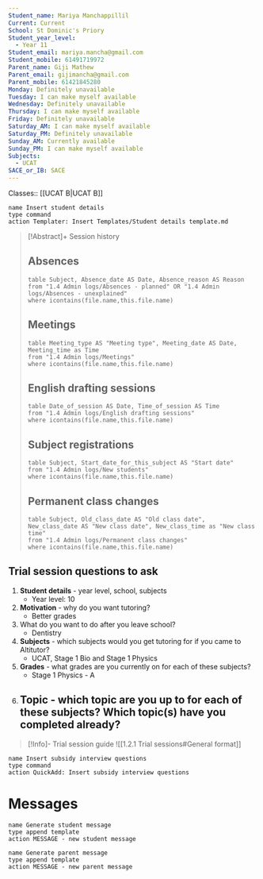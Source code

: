 ```yaml
---
Student_name: Mariya Manchappillil
Current: Current
School: St Dominic's Priory
Student_year_level:
  - Year 11
Student_email: mariya.mancha@gmail.com
Student_mobile: 61491719972
Parent_name: Giji Mathew
Parent_email: gijimancha@gmail.com
Parent_mobile: 61421845280
Monday: Definitely unavailable
Tuesday: I can make myself available
Wednesday: Definitely unavailable
Thursday: I can make myself available
Friday: Definitely unavailable
Saturday_AM: I can make myself available
Saturday_PM: Definitely unavailable
Sunday_AM: Currently available
Sunday_PM: I can make myself available
Subjects:
  - UCAT
SACE_or_IB: SACE
---
```

Classes:: [[UCAT B|UCAT B]]
```button
name Insert student details
type command
action Templater: Insert Templates/Student details template.md
```

> [!Abstract]+ Session history
> ## Absences
> ```dataview
> table Subject, Absence_date AS Date, Absence_reason AS Reason
> from "1.4 Admin logs/Absences - planned" OR "1.4 Admin logs/Absences - unexplained"
> where icontains(file.name,this.file.name)
> ```
> 
> ## Meetings
> ```dataview
> table Meeting_type AS "Meeting type", Meeting_date AS Date, Meeting_time as Time
> from "1.4 Admin logs/Meetings" 
> where icontains(file.name,this.file.name)
> ```
> 
> ## English drafting sessions
> ```dataview
> table Date_of_session AS Date, Time_of_session AS Time
> from "1.4 Admin logs/English drafting sessions"
> where icontains(file.name,this.file.name)
> ```
> 
> ## Subject registrations
> ```dataview
> table Subject, Start_date_for_this_subject AS "Start date"
> from "1.4 Admin logs/New students"
> where icontains(file.name,this.file.name)
> ```
> 
> ## Permanent class changes
> ```dataview
> table Subject, Old_class_date AS "Old class date", New_class_date AS "New class date", New_class_time as "New class time"
> from "1.4 Admin logs/Permanent class changes"
> where icontains(file.name,this.file.name)
> 


## Trial session questions to ask
1. **Student details** - year level, school, subjects 
	- Year level: 10 
2. **Motivation** - why do you want tutoring?
	- Better grades
3.  What do you want to do after you leave school?
	- Dentistry 
4. **Subjects** - which subjects would you get tutoring for if you came to Altitutor?
	-  UCAT, Stage 1 Bio and Stage 1 Physics
5. **Grades** - what grades are you currently on for each of these subjects?
	- Stage 1 Physics - A
6.  **Topic** - which topic are you up to for each of these subjects? Which topic(s) have you completed already?
	- 

> [!Info]- Trial session guide
![[1.2.1 Trial sessions#General format]]

```button
name Insert subsidy interview questions
type command
action QuickAdd: Insert subsidy interview questions
```



# Messages
```button
name Generate student message
type append template
action MESSAGE - new student message
```


```button
name Generate parent message
type append template
action MESSAGE - new parent message
```

